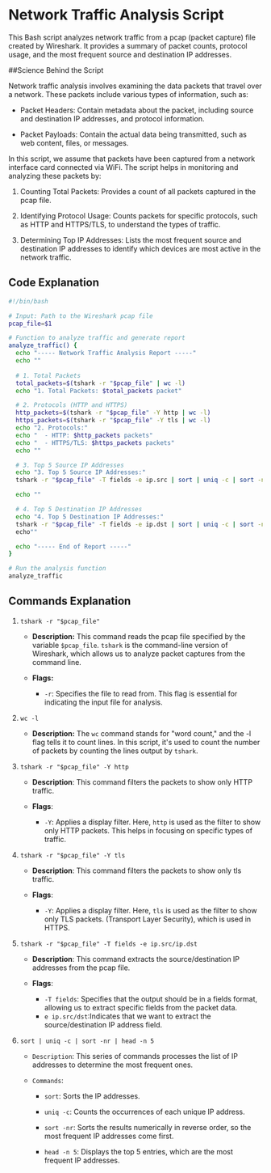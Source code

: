 # Network Traffic Analysis Script

This Bash script analyzes network traffic from a pcap (packet capture) file created by Wireshark. It provides a summary of packet counts, protocol usage, and the most frequent source and destination IP addresses.

##Science Behind the Script

Network traffic analysis involves examining the data packets that travel over a network. These packets include various types of information, such as:

- Packet Headers: Contain metadata about the packet, including source and destination IP addresses, and protocol information.

- Packet Payloads: Contain the actual data being transmitted, such as web content, files, or messages.

In this script, we assume that packets have been captured from a network interface card connected via WiFi. The script helps in monitoring and analyzing these packets by:

1. Counting Total Packets: Provides a count of all packets captured in the pcap file.

2. Identifying Protocol Usage: Counts packets for specific protocols, such as HTTP and HTTPS/TLS, to understand the types of traffic.

3. Determining Top IP Addresses: Lists the most frequent source and destination IP addresses to identify which devices are most active in the network traffic.

## Code Explanation

```BASH
#!/bin/bash

# Input: Path to the Wireshark pcap file
pcap_file=$1

# Function to analyze traffic and generate report
analyze_traffic() {
  echo "----- Network Traffic Analysis Report -----"
  echo ""
  
  # 1. Total Packets
  total_packets=$(tshark -r "$pcap_file" | wc -l)
  echo "1. Total Packets: $total_packets packet"

  # 2. Protocols (HTTP and HTTPS)
  http_packets=$(tshark -r "$pcap_file" -Y http | wc -l)
  https_packets=$(tshark -r "$pcap_file" -Y tls | wc -l)
  echo "2. Protocols:"
  echo "  - HTTP: $http_packets packets"
  echo "  - HTTPS/TLS: $https_packets packets"
  echo ""

  # 3. Top 5 Source IP Addresses
  echo "3. Top 5 Source IP Addresses:"
  tshark -r "$pcap_file" -T fields -e ip.src | sort | uniq -c | sort -nr | head -n 5

  echo ""

  # 4. Top 5 Destination IP Addresses
  echo "4. Top 5 Destination IP Addresses:"
  tshark -r "$pcap_file" -T fields -e ip.dst | sort | uniq -c | sort -nr | head -n 5
  echo""

  echo "----- End of Report -----"
}

# Run the analysis function
analyze_traffic

```

## Commands Explanation

1. `tshark -r "$pcap_file"`
    
    -  **Description:** This command reads the pcap file specified by the variable `$pcap_file`. `tshark` is the command-line version of Wireshark, which allows us to analyze packet captures from the command line.

    - **Flags:**
        - `-r`: Specifies the file to read from. This flag is essential for indicating the input file for analysis.

2. `wc -l` 
   
   -  **Description:** The `wc` command stands for "word count," and the -l flag tells it to count lines. In this script, it's used to count the number of packets by counting the lines output by `tshark`.

3. `tshark -r "$pcap_file" -Y http`
    
    - **Description**: This command filters the packets to 
    show only HTTP traffic.
    
    - **Flags**:
        - `-Y`: Applies a display filter. Here, `http` is used as the filter to show only HTTP packets. This helps in focusing on specific types of traffic.

4. `tshark -r "$pcap_file" -Y tls`
    
    - **Description**: This command filters the packets to 
    show only tls traffic.
    
    - **Flags**:
        - `-Y`: Applies a display filter. Here, `tls` is used as the filter to show only TLS packets. (Transport Layer Security), which is used in HTTPS.

5. `tshark -r "$pcap_file" -T fields -e ip.src/ip.dst`
    
    - **Description**: This command extracts the source/destination IP addresses from the pcap file.
    
    - **Flags**:
        - `-T fields`: Specifies that the output should be in a fields format, allowing us to extract specific fields from the packet data.
        - `e ip.src/dst`:Indicates that we want to extract the source/destination IP address field.

6. `sort | uniq -c | sort -nr | head -n 5`

    - `Description`: This series of commands processes the list of IP addresses to determine the most frequent ones.

    - `Commands`:
        - `sort`: Sorts the IP addresses.

        - `uniq -c`: Counts the occurrences of each unique IP address.

        - `sort -nr`: Sorts the results numerically in reverse order, so the most frequent IP addresses come first.

        - `head -n 5`: Displays the top 5 entries, which are the most frequent IP addresses.        











